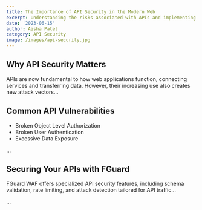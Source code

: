 ```yaml
---
title: The Importance of API Security in the Modern Web
excerpt: Understanding the risks associated with APIs and implementing best practices for robust security.
date: '2023-06-15'
author: Aisha Patel
category: API Security
image: /images/api-security.jpg
---
```


## Why API Security Matters

APIs are now fundamental to how web applications function, connecting services and transferring data. However, their increasing use also creates new attack vectors...

## Common API Vulnerabilities

-   Broken Object Level Authorization
-   Broken User Authentication
-   Excessive Data Exposure

...

## Securing Your APIs with FGuard

FGuard WAF offers specialized API security features, including schema validation, rate limiting, and attack detection tailored for API traffic...

... 